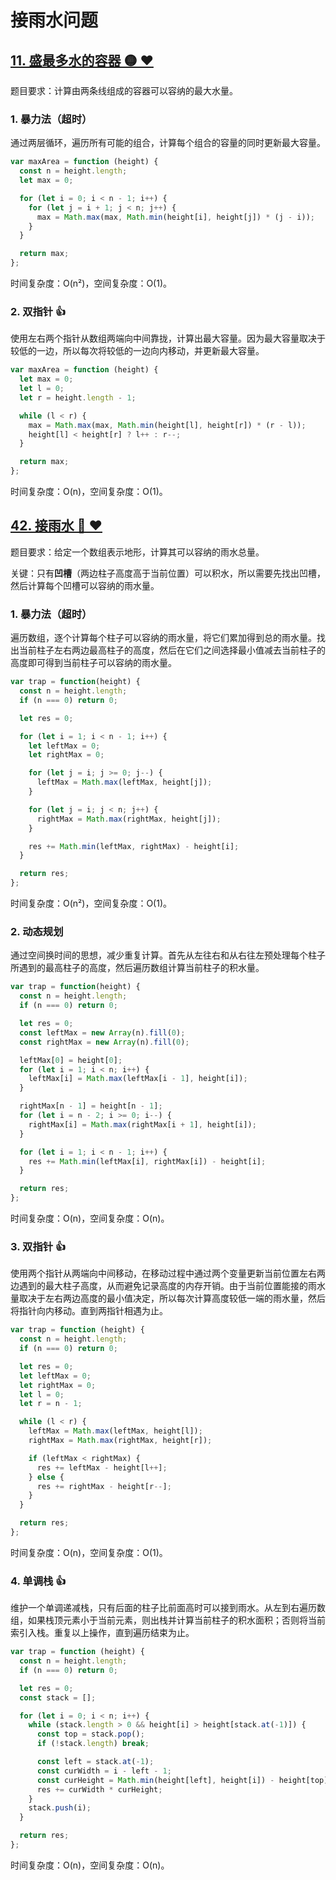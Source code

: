 # 接雨水问题

## [11. 盛最多水的容器 🟡 ❤](https://leetcode.cn/problems/container-with-most-water/description/)

题目要求：计算由两条线组成的容器可以容纳的最大水量。

### 1. 暴力法（超时）

通过两层循环，遍历所有可能的组合，计算每个组合的容量的同时更新最大容量。

``` js
var maxArea = function (height) {
  const n = height.length;
  let max = 0;

  for (let i = 0; i < n - 1; i++) {
    for (let j = i + 1; j < n; j++) {
      max = Math.max(max, Math.min(height[i], height[j]) * (j - i));
    }
  }

  return max;
};
```

时间复杂度：O(n²)，空间复杂度：O(1)。

### 2. 双指针 👍

使用左右两个指针从数组两端向中间靠拢，计算出最大容量。因为最大容量取决于较低的一边，所以每次将较低的一边向内移动，并更新最大容量。

``` js
var maxArea = function (height) {
  let max = 0;
  let l = 0;
  let r = height.length - 1;

  while (l < r) {
    max = Math.max(max, Math.min(height[l], height[r]) * (r - l));
    height[l] < height[r] ? l++ : r--;
  }

  return max;
};
```

时间复杂度：O(n)，空间复杂度：O(1)。

## [42. 接雨水 🔴 ❤](https://leetcode.cn/problems/trapping-rain-water/description/)

题目要求：给定一个数组表示地形，计算其可以容纳的雨水总量。

关键：只有**凹槽**（两边柱子高度高于当前位置）可以积水，所以需要先找出凹槽，然后计算每个凹槽可以容纳的雨水量。

### 1. 暴力法（超时）

遍历数组，逐个计算每个柱子可以容纳的雨水量，将它们累加得到总的雨水量。找出当前柱子左右两边最高柱子的高度，然后在它们之间选择最小值减去当前柱子的高度即可得到当前柱子可以容纳的雨水量。

``` js
var trap = function(height) {
  const n = height.length;
  if (n === 0) return 0;

  let res = 0;

  for (let i = 1; i < n - 1; i++) {
    let leftMax = 0;
    let rightMax = 0;

    for (let j = i; j >= 0; j--) {
      leftMax = Math.max(leftMax, height[j]);
    }

    for (let j = i; j < n; j++) {
      rightMax = Math.max(rightMax, height[j]);
    }

    res += Math.min(leftMax, rightMax) - height[i];
  }

  return res;
};
```

时间复杂度：O(n²)，空间复杂度：O(1)。

### 2. 动态规划

通过空间换时间的思想，减少重复计算。首先从左往右和从右往左预处理每个柱子所遇到的最高柱子的高度，然后遍历数组计算当前柱子的积水量。

``` js
var trap = function(height) {
  const n = height.length;
  if (n === 0) return 0;

  let res = 0;
  const leftMax = new Array(n).fill(0);
  const rightMax = new Array(n).fill(0);

  leftMax[0] = height[0];
  for (let i = 1; i < n; i++) {
    leftMax[i] = Math.max(leftMax[i - 1], height[i]);
  }

  rightMax[n - 1] = height[n - 1];
  for (let i = n - 2; i >= 0; i--) {
    rightMax[i] = Math.max(rightMax[i + 1], height[i]);
  }

  for (let i = 1; i < n - 1; i++) {
    res += Math.min(leftMax[i], rightMax[i]) - height[i];
  }

  return res;
};
```

时间复杂度：O(n)，空间复杂度：O(n)。

### 3. 双指针 👍

使用两个指针从两端向中间移动，在移动过程中通过两个变量更新当前位置左右两边遇到的最大柱子高度，从而避免记录高度的内存开销。由于当前位置能接的雨水量取决于左右两边高度的最小值决定，所以每次计算高度较低一端的雨水量，然后将指针向内移动。直到两指针相遇为止。

``` js
var trap = function (height) {
  const n = height.length;
  if (n === 0) return 0;

  let res = 0;
  let leftMax = 0;
  let rightMax = 0;
  let l = 0;
  let r = n - 1;

  while (l < r) {
    leftMax = Math.max(leftMax, height[l]);
    rightMax = Math.max(rightMax, height[r]);

    if (leftMax < rightMax) {
      res += leftMax - height[l++];
    } else {
      res += rightMax - height[r--];
    }
  }

  return res;
};
```

时间复杂度：O(n)，空间复杂度：O(1)。

### 4. 单调栈 👍

维护一个单调递减栈，只有后面的柱子比前面高时可以接到雨水。从左到右遍历数组，如果栈顶元素小于当前元素，则出栈并计算当前柱子的积水面积；否则将当前索引入栈。重复以上操作，直到遍历结束为止。

``` js
var trap = function (height) {
  const n = height.length;
  if (n === 0) return 0;

  let res = 0;
  const stack = [];

  for (let i = 0; i < n; i++) {
    while (stack.length > 0 && height[i] > height[stack.at(-1)]) {
      const top = stack.pop();
      if (!stack.length) break;

      const left = stack.at(-1);
      const curWidth = i - left - 1;
      const curHeight = Math.min(height[left], height[i]) - height[top];
      res += curWidth * curHeight;
    }
    stack.push(i);
  }

  return res;
};
```

时间复杂度：O(n)，空间复杂度：O(n)。
